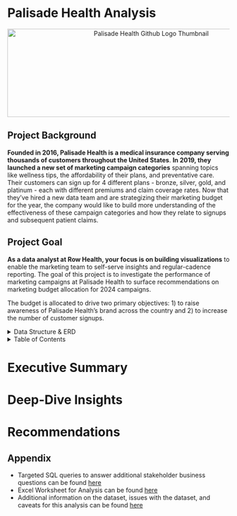 # Palisade Health Analysis 
<p align="center">
  <img src="https://github.com/user-attachments/assets/fd3c9caa-08bf-43f1-b5bf-e5bcc0bf57d7" width="636.5" height="200" alt="Palisade Health Github Logo Thumbnail">
</p>



## Project Background

**Founded in 2016, Palisade Health is a medical insurance company serving thousands of customers throughout the United States**. **In 2019, they launched a new set of marketing campaign categories** spanning topics like wellness tips, the affordability of their plans, and preventative care. Their customers can sign up for 4 different plans - bronze, silver, gold, and platinum - each with different premiums and claim coverage rates. Now that they’ve hired a new data team and are strategizing their marketing budget for the year, the company would like to build more understanding of the effectiveness of these campaign categories and how they relate to signups and subsequent patient claims. 

## Project Goal
**As a data analyst at Row Health, your focus is on building visualizations** to enable the marketing team to self-serve insights and regular-cadence reporting.
The goal of this project is to investigate the performance of marketing campaigns at Palisade Health to surface recommendations on marketing budget allocation for 2024 campaigns. 

The budget is allocated to drive two primary objectives: 1) to raise awareness of Palisade Health’s brand across the country and 2) to increase the number of customer signups.


<details>
<summary>Data Structure & ERD</summary>

<br>

Palisade Health's database structure consists of four tables: customers, campaigns, and claims, providing information about campaign performance, customer demographics, and patient claims.

![Zentra_ERD_Diagram](https://github.com/user-attachments/assets/6403cb76-4e75-45d6-907b-a645d0343c4e)

</details>

<details>
<summary>Table of Contents</summary>

<br>

- [Executive Summary](#executive-summary)
- [Deep-Dive Insights](#deep-dive-insights)
  - [Historical Trends](#historical-trends)
  - [Seasonal Trends](#seasonal-trends)
  - [Product Trends](#product-trends)
  - [Geographical Trends](#geographical-trends)
  - [Loyalty Program](#loyalty-program)
  - [Refund Trends](#refund-trends)
- [Recommendations](#recommendations)
- [Appendix](#appendix)

</details>

# Executive Summary


# Deep-Dive Insights



# Recommendations




## Appendix
- Targeted SQL queries to answer additional stakeholder business questions can be found [here](SQL/Zentra_analysis.sql)
- Excel Worksheet for Analysis can be found [here]( https://docs.google.com/spreadsheets/d/1oUWcUQlAubkgnlYSnAVJSMDaP9Kip4g0/edit?usp=drive_link&ouid=108471887536222639083&rtpof=true&sd=true)
- Additional information on the dataset, issues with the dataset, and caveats for this analysis can be found [here](Zentra%20Dataset%20Summary,%20Issues,%20&%20Caveats.pdf)

